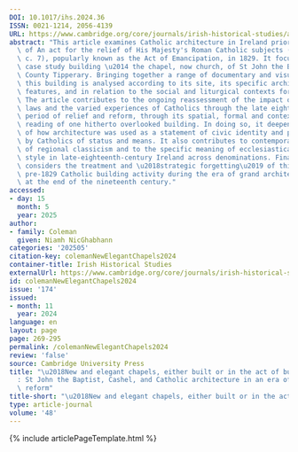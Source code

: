 ```yaml
---
DOI: 10.1017/ihs.2024.36
ISSN: 0021-1214, 2056-4139
URL: https://www.cambridge.org/core/journals/irish-historical-studies/article/new-and-elegant-chapels-either-built-or-in-the-act-of-building-st-john-the-baptist-cashel-and-catholic-architecture-in-an-era-of-relief-and-reform/117A0E3C64DF24F2B7296ADEB8728D91?utm_source=SFMC&utm_medium=email&utm_content=Article&utm_campaign=New%20Cambridge%20Alert%20-%20Issues&WT.mc_id=New%20Cambridge%20Alert%20-%20Issues
abstract: "This article examines Catholic architecture in Ireland prior to the passage\
  \ of An act for the relief of His Majesty's Roman Catholic subjects (10 Geo IV,\
  \ c. 7), popularly known as the Act of Emancipation, in 1829. It focuses on one\
  \ case study building \u2014 the chapel, now church, of St John the Baptist in Cashel,\
  \ County Tipperary. Bringing together a range of documentary and visual sources,\
  \ this building is analysed according to its site, its specific architectural stylistic\
  \ features, and in relation to the social and liturgical contexts for its development.\
  \ The article contributes to the ongoing reassessment of the impact of the penal\
  \ laws and the varied experiences of Catholics through the late eighteenth-century\
  \ period of relief and reform, through its spatial, formal and contextual close\
  \ reading of one hitherto overlooked building. In doing so, it deepens understanding\
  \ of how architecture was used as a statement of civic identity and political intention\
  \ by Catholics of status and means. It also contributes to contemporary understandings\
  \ of regional classicism and to the specific meaning of ecclesiastical architectural\
  \ style in late-eighteenth-century Ireland across denominations. Finally, this article\
  \ considers the treatment and \u2018strategic forgetting\u2019 of this period of\
  \ pre-1829 Catholic building activity during the era of grand architectural expansion\
  \ at the end of the nineteenth century."
accessed:
- day: 15
  month: 5
  year: 2025
author:
- family: Coleman
  given: Niamh NicGhabhann
categories: '202505'
citation-key: colemanNewElegantChapels2024
container-title: Irish Historical Studies
externalUrl: https://www.cambridge.org/core/journals/irish-historical-studies/article/new-and-elegant-chapels-either-built-or-in-the-act-of-building-st-john-the-baptist-cashel-and-catholic-architecture-in-an-era-of-relief-and-reform/117A0E3C64DF24F2B7296ADEB8728D91?utm_source=SFMC&utm_medium=email&utm_content=Article&utm_campaign=New%20Cambridge%20Alert%20-%20Issues&WT.mc_id=New%20Cambridge%20Alert%20-%20Issues
id: colemanNewElegantChapels2024
issue: '174'
issued:
- month: 11
  year: 2024
language: en
layout: page
page: 269-295
permalink: /colemanNewElegantChapels2024
review: 'false'
source: Cambridge University Press
title: "\u2018New and elegant chapels, either built or in the act of building\u2019\
  : St John the Baptist, Cashel, and Catholic architecture in an era of relief and\
  \ reform"
title-short: "\u2018New and elegant chapels, either built or in the act of building\u2019"
type: article-journal
volume: '48'
---
```

{% include articlePageTemplate.html %}
